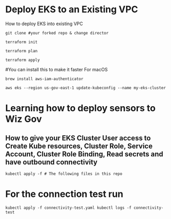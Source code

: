 # Deploy EKS to an Existing VPC 
How to deploy EKS into existing VPC

``
git clone #your forked repo & change director
``  

``
terraform init
``  

``
terraform plan
``  

``
terraform apply
``  

#You can install this to make it faster For macOS

``
brew install aws-iam-authenticator
``  

``
aws eks --region us-gov-east-1 update-kubeconfig --name my-eks-cluster
``  

# Learning how to deploy sensors to Wiz Gov


## How to give your EKS Cluster User access to Create Kube resources, Cluster Role, Service Account, Cluster Role Binding, Read secrets and have outbound connectivity

``
kubectl apply -f # The following files in this repo
``  

# For the connection test run 

``
kubectl apply -f connectivity-test.yaml
kubectl logs -f connectivity-test
`` 
